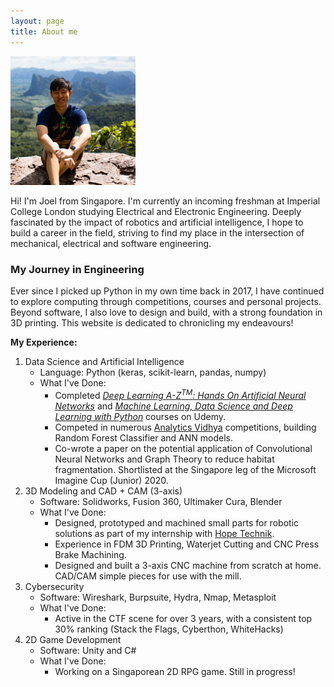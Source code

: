 ```yaml
---
layout: page
title: About me
---
```


<img src="/assets/img/aboutme/me.jpg" alt="Me" width="200"/>

Hi! I'm Joel from Singapore. I'm currently an incoming freshman at Imperial College London studying Electrical and Electronic Engineering. Deeply fascinated by the impact of robotics and artificial intelligence, I hope to build a career in the field, striving to find my place in the intersection of mechanical, electrical and software engineering.

### My Journey in Engineering ###

Ever since I picked up Python in my own time back in 2017, I have continued to explore computing through competitions, courses and personal projects. Beyond software, I also love to design and build, with a strong foundation in 3D printing. This website is dedicated to chronicling my endeavours!

**My Experience:**
1. Data Science and Artificial Intelligence
    - Language: Python (keras, scikit-learn, pandas, numpy)
    - What I've Done: 
        - Completed [_Deep Learning A-Z<sup>TM</sup>: Hands On Artificial Neural Networks_](https://www.udemy.com/course/data-science-and-machine-learning-with-python-hands-on/) and [_Machine Learning, Data Science and Deep Learning with Python_](https://www.udemy.com/course/deeplearning/) courses on Udemy.
        - Competed in numerous [Analytics Vidhya](https://www.analyticsvidhya.com/) competitions, building Random Forest Classifier and ANN models.
        - Co-wrote a paper on the potential application of Convolutional Neural Networks and Graph Theory to reduce habitat fragmentation. Shortlisted at the Singapore leg of the Microsoft Imagine Cup (Junior) 2020.
2. 3D Modeling and CAD + CAM (3-axis)
    - Software: Solidworks, Fusion 360, Ultimaker Cura, Blender
    - What I've Done: 
        - Designed, prototyped and machined small parts for robotic solutions as part of my internship with [Hope Technik](https://www.hopetechnik.com/).
        - Experience in FDM 3D Printing, Waterjet Cutting and CNC Press Brake Machining.
        - Designed and built a 3-axis CNC machine from scratch at home. CAD/CAM simple pieces for use with the mill.
3. Cybersecurity
    - Software: Wireshark, Burpsuite, Hydra, Nmap, Metasploit
    - What I've Done:
        - Active in the CTF scene for over 3 years, with a consistent top 30% ranking (Stack the Flags, Cyberthon, WhiteHacks)
4. 2D Game Development
    - Software: Unity and C#
    - What I've Done:
        - Working on a Singaporean 2D RPG game. Still in progress!

